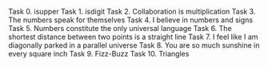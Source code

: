 Task 0. isupper
Task 1. isdigit
Task 2. Collaboration is multiplication
Task 3. The numbers speak for themselves
Task 4. I believe in numbers and signs
Task 5. Numbers constitute the only universal language
Task 6. The shortest distance between two points is a straight line
Task 7. I feel like I am diagonally parked in a parallel universe
Task 8. You are so much sunshine in every square inch
Task 9. Fizz-Buzz
Task 10. Triangles
